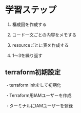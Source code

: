 # 学習ステップ

1. 構成図を作成する

2. コード一文ごとの内容をメモする

3. resourceごとに表を作成する

4. 1〜3を繰り返す

## terraform初期設定
・terraform initをして初期化

・Terraform用IAMユーザーを作成

・ターミナルにIAMユーザーを登録
